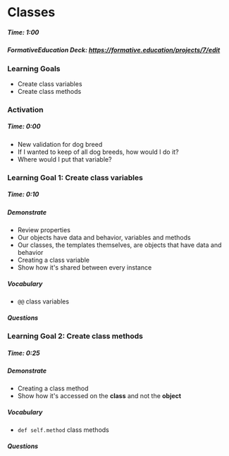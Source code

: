 # Classes

##### Time: 1:00

##### FormativeEducation Deck: <https://formative.education/projects/7/edit>



### Learning Goals

- Create class variables
- Create class methods


### Activation


##### Time: 0:00

- New validation for dog breed
- If I wanted to keep of all dog breeds, how would I do it?
- Where would I put that variable?


### Learning Goal 1: Create class variables

##### Time: 0:10

##### Demonstrate

- Review properties
- Our objects have data and behavior, variables and methods
- Our classes, the templates themselves, are objects that have data and behavior
- Creating a class variable
- Show how it's shared between every instance

##### Vocabulary

- `@@` class variables

##### Questions 



### Learning Goal 2: Create class methods

##### Time: 0:25

##### Demonstrate

- Creating a class method
- Show how it's accessed on the **class** and not the **object**

##### Vocabulary

- `def self.method` class methods

##### Questions 
